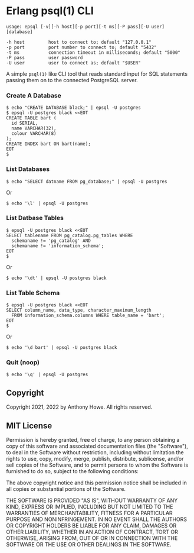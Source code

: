 Erlang psql(1) CLI
==================

```
usage: epsql [-v][-h host][-p port][-t ms][-P pass][-U user] [database]

-h host         host to connect to; default "127.0.0.1"
-p port         port number to connect to; default "5432"
-t ms           connection timeout in milliseconds; default "5000"
-P pass         user password
-U user         user to connect as; default "$USER"
```

A simple `psql(1)` like CLI tool that reads standard input for SQL statements passing them on to the connected PostgreSQL server.

### Create A Database

```
$ echo "CREATE DATABASE black;" | epsql -U postgres
$ epsql -U postgres black <<EOT
CREATE TABLE bart (
  id SERIAL,
  name VARCHAR(32),
  colour VARCHAR(8)
);
CREATE INDEX bart ON bart(name);
EOT
$
```

### List Databases

```
$ echo "SELECT datname FROM pg_database;" | epsql -U postgres
```
Or
```
$ echo '\l' | epsql -U postgres
```

### List Datbase Tables

```
$ epsql -U postgres black <<EOT
SELECT tablename FROM pg_catalog.pg_tables WHERE
  schemaname != 'pg_catalog' AND
  schemaname != 'information_schema';
EOT
$
```
Or
```
$ echo '\dt' | epsql -U postgres black
```

### List Table Schema

```
$ epsql -U postgres black <<EOT
SELECT column_name, data_type, character_maximum_length
  FROM information_schema.columns WHERE table_name = 'bart';
EOT
$
```
Or
```
$ echo '\d bart' | epsql -U postgres black
```

### Quit (noop)

```
$ echo '\q' | epsql -U postgres
```


Copyright
---------

Copyright 2021, 2022 by Anthony Howe.  All rights reserved.


MIT License
-----------

Permission is hereby granted, free of charge, to any person obtaining a copy of this software and associated documentation files (the "Software"), to deal in the Software without restriction, including without limitation the rights to use, copy, modify, merge, publish, distribute, sublicense, and/or sell copies of the Software, and to permit persons to whom the Software is furnished to do so, subject to the following conditions:

The above copyright notice and this permission notice shall be included in all copies or substantial portions of the Software.

THE SOFTWARE IS PROVIDED "AS IS", WITHOUT WARRANTY OF ANY KIND, EXPRESS OR IMPLIED, INCLUDING BUT NOT LIMITED TO THE WARRANTIES OF MERCHANTABILITY, FITNESS FOR A PARTICULAR PURPOSE AND NONINFRINGEMENT. IN NO EVENT SHALL THE AUTHORS OR COPYRIGHT HOLDERS BE LIABLE FOR ANY CLAIM, DAMAGES OR OTHER LIABILITY, WHETHER IN AN ACTION OF CONTRACT, TORT OR OTHERWISE, ARISING FROM, OUT OF OR IN CONNECTION WITH THE SOFTWARE OR THE USE OR OTHER DEALINGS IN THE SOFTWARE.
